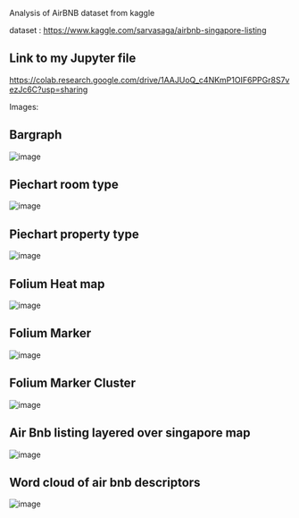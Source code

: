 
Analysis of AirBNB dataset from kaggle

dataset : https://www.kaggle.com/sarvasaga/airbnb-singapore-listing

Link to my Jupyter file
-------------------------

https://colab.research.google.com/drive/1AAJUoQ_c4NKmP1OIF6PPGr8S7vezJc6C?usp=sharing

Images:

Bargraph
-----------------------------------
![image](https://user-images.githubusercontent.com/101113901/158764524-46f8d389-6dbf-4470-acd5-8698062983af.png)

Piechart room type
-----------------------------------
![image](https://user-images.githubusercontent.com/101113901/158764607-6e2dac60-cf46-4b33-af40-e8f061d9ed24.png)

Piechart property type
-----------------------------------
![image](https://user-images.githubusercontent.com/101113901/158764660-c6518e0b-71b9-426f-8d32-0d426d2bfcd7.png)

Folium Heat map
-----------------------------------
![image](https://user-images.githubusercontent.com/101113901/158764718-52cdeb3f-fe97-4f0f-bc03-c35e61d7fcd6.png)

Folium Marker
-----------------------------------
![image](https://user-images.githubusercontent.com/101113901/158764778-40611200-cfd3-481e-bd34-360af738b3d1.png)

Folium Marker Cluster
-----------------------------------
![image](https://user-images.githubusercontent.com/101113901/158764827-66322930-f2ef-4b58-9f37-7a151406bdd2.png)

Air Bnb listing layered over singapore map
-----------------------------------
![image](https://user-images.githubusercontent.com/101113901/158764943-d3ac3d37-fe19-48d4-8249-7cff24d8878a.png)

Word cloud of air bnb descriptors
-----------------------------------
![image](https://user-images.githubusercontent.com/101113901/158765172-f1d1f706-43b2-49a4-a0a0-0c8f1d67ce4d.png)
